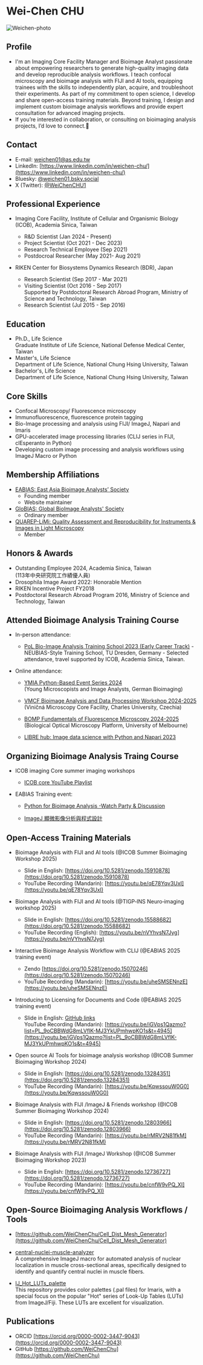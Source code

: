 # Wei-Chen CHU 

![Weichen-photo](images/Weichen_img.jpg)

## Profile
- I'm an Imaging Core Facility Manager and Bioimage Analyst passionate about empowering researchers to generate high-quality imaging data and develop reproducible analysis workflows. I teach confocal microscopy and bioimage analysis with FIJI and AI tools, equipping trainees with the skills to independently plan, acquire, and troubleshoot their experiments. As part of my commitment to open science, I develop and share open-access training materials. Beyond training, I design and implement custom bioimage analysis workflows and provide expert consultation for advanced imaging projects. 
- If you’re interested in collaboration, or consulting on bioimaging analysis projects, I’d love to connect.🙂

## Contact
- E-mail: [weichen01@as.edu.tw](mailto:weichen01@as.edu.tw)
- LinkedIn: [https://www.linkedin.com/in/weichen-chu/](https://www.linkedin.com/in/weichen-chu/)
- Bluesky: [@weichen01.bsky.social](https://bsky.app/profile/weichen01.bsky.social)
- X (Twitter): [@WeiChenCHU1](https://x.com/WeiChenCHU1)


## Professional Experience
- Imaging Core Facility, Institute of Cellular and Organismic Biology (ICOB), Academia Sinica, Taiwan
    - R&D Scientist  (Jan 2024 - Present)  
    - Project Scientist (Oct 2021 - Dec 2023)
    - Research Technical Employee (Sep 2021)
    - Postdocroal Researcher (May 2021- Aug 2021)

- RIKEN Center for Biosystems Dynamics Research (BDR), Japan  
    - Research Scientist (Sep 2017 - Mar 2021)
    - Visiting Scientist (Oct 2016 - Sep 2017)  
    Supported by Postdoctoral Research Abroad Program, Ministry of Science and Technology, Taiwan
    - Research Scientist (Jul 2015 - Sep 2016)

## Education
- Ph.D., Life Science  
Graduate Institute of Life Science, National Defense Medical Center, Taiwan  
- Master's, Life Science  
Department of Life Science, National Chung Hsing University, Taiwan 
- Bachelor's, Life Science  
Department of Life Science, National Chung Hsing University, Taiwan


## Core Skills
- Confocal Microscopy/ Fluorescence microscopy
- Immunofluorescence, fluorescence protein tagging
- Bio-Image processing and analysis using FIJI/ ImageJ, Napari and Imaris
- GPU-accelerated image processing libraries (CLIJ series in FIJI, clEsperanto in Python)
- Developing custom image processing and analysis workflows using ImageJ Macro or Python

## Membership Affiliations
- [EABIAS: East Asia Bioimage Analysts’ Society](https://eabias.github.io/)
    - Founding member
    - Website maintainer 
- [GloBIAS: Global BioImage Analysts' Society](https://www.globias.org/)
    - Ordinary member
- [QUAREP-LiMi: Quality Assessment and Reproducibility for Instruments & Images in Light Microscopy](https://quarep.org/)
    - Member

## Honors & Awards
- Outstanding Employee 2024, Academia Sinica, Taiwan  
(113年中央研究院工作績優人員)
- Drosophila Image Award 2022: Honorable Mention
- RIKEN Incentive Project FY2018
- Postdoctoral Research Abroad Program 2016, Ministry of Science and Technology, Taiwan

## Attended Bioimage Analysis Training Course

- In-person attendance:  
    - [PoL Bio-Image Analysis Training School 2023 (Early Career Track)](https://biapol.github.io/PoL-BioImage-Analysis-TS-Early-Career-Track/intro.html) 
          - NEUBIAS-Style Training School, TU Dresden, Germany
          - Selected attendance, travel supported by ICOB, Academia Sinica, Taiwan.
    
- Online attendance:  
    - [YMIA Python-Based Event Series 2024](https://gerbi-gmb.de/teams/ymia/)  
    (Young Microscopists and Image Analysts, German Bioimaging)

    - [VMCF Bioimage Analysis and Data Processing Workshop 2024-2025](https://biapol.github.io/BioImage-Analysis-and-Data-Processing-Workshop-2025/intro.html)  
  (Viničná Microscopy Core Facility, Charles University, Czechia)

    - [BOMP Fundamentals of Fluorescence Microscopy 2024-2025](https://microscopy.unimelb.edu.au/om/capabilities/workshops-resources)  
  (Biological Optical Microscopy Platform, University of Melbourne)

    - [LIBRE hub: Image data science with Python and Napari 2023](https://librehub.github.io/napari-LatAm-workshop-2023/intro.html#)

## Organizing Bioimage Analysis Traing Course

- ICOB imaging Core summer imaging workshops
    - [ICOB core YouTube Playlist](https://www.youtube.com/@icobcore/playlists)

- EABIAS Training event:
    - [Python for Bioimage Analysis -Watch Party & Discussion](  
https://docs.google.com/document/d/14mRHf7DGSZsFjaJhhjdbVZDhxe5GPa-8wV1EXQE5PuI/edit?usp=sharing)

    - [ImageJ 顯微影像分析與程式設計](https://github.com/EABIAS/2025-ImageJ-Micro-Image-Analysis-and-Programming_Taipei)



## Open-Access Training Materials
- Bioimage Analysis with FIJI and AI tools (@ICOB Summer Bioimaging Workshop 2025)
    - Slide in English: [https://doi.org/10.5281/zenodo.15910878](https://doi.org/10.5281/zenodo.15910878)  
    - YouTube Recording (Mandarin): [https://youtu.be/qE78Yqv3UxI](https://youtu.be/qE78Yqv3UxI)

- Bioimage Analysis with FIJI and AI tools (@TIGP‐INS Neuro‐imaging workshop 2025)  
    - Slide in English: [https://doi.org/10.5281/zenodo.15588682](https://doi.org/10.5281/zenodo.15588682)    
    - YouTube Recording (English): [https://youtu.be/nVYhvsN7Jyg](https://youtu.be/nVYhvsN7Jyg)

- Interactive Bioimage Analysis Workflow with CLIJ (@EABIAS 2025 training event)  
    - Zendo [https://doi.org/10.5281/zenodo.15070246](https://doi.org/10.5281/zenodo.15070246)   
    - YouTube Recording (Mandarin): [https://youtu.be/uheSMSENnzE](https://youtu.be/uheSMSENnzE)

- Introducing to Licensing for Documents and Code (@EABIAS 2025 training event)
    - Slide in English: [GitHub links](https://github.com/EABIAS/2025-ImageJ-Micro-Image-Analysis-and-Programming_Taipei/blob/main/Lesson_07_Workflow/Lesson_07_Licensing_20250428_v1p1.pdf)  
YouTube Recording (Mandarin): [https://youtu.be/iGVps1Qazmo?list=PL_9oCBBWdG8mLVflK-MJ3YkUPmhwpKO1s&t=4945](https://youtu.be/iGVps1Qazmo?list=PL_9oCBBWdG8mLVflK-MJ3YkUPmhwpKO1s&t=4945)

- Open source AI Tools for bioimage analysis workshop (@ICOB Summer Bioimaging Workshop 2024)  
    - Slide in English:  [https://doi.org/10.5281/zenodo.13284351](https://doi.org/10.5281/zenodo.13284351)  
    - YouTube Recording (Mandarin): [https://youtu.be/KqwssouW0G0](https://youtu.be/KqwssouW0G0)

- Bioimage Analysis with FIJI /ImageJ & Friends workshop (@ICOB Summer Bioimaging Workshop 2024)  
    - Slide in English: [https://doi.org/10.5281/zenodo.12803966](https://doi.org/10.5281/zenodo.12803966)  
    - YouTube Recording (Mandarin): [https://youtu.be/rMRV2N81fkM](https://youtu.be/rMRV2N81fkM)  

- Bioimage Analysis with FIJI /ImageJ Workshop (@ICOB Summer Bioimaging Workshop 2023)  
    - Slide in English: [https://doi.org/10.5281/zenodo.12736727](https://doi.org/10.5281/zenodo.12736727)    
    - YouTube Recording (Mandarin): [https://youtu.be/cnfW9vPQ_XI](https://youtu.be/cnfW9vPQ_XI)


## Open-Source Bioimaging Analysis Workflows / Tools
- [https://github.com/WeiChenChu/Cell_Dist_Mesh_Generator](https://github.com/WeiChenChu/Cell_Dist_Mesh_Generator)

- [central-nuclei-muscle-analyzer](https://github.com/WeiChenChu/central-nuclei-muscle-analyzer)  
  A comprehensive ImageJ macro for automated analysis of nuclear localization in muscle cross-sectional areas, specifically designed to identify and quantify central nuclei in muscle fibers.

- [IJ_Hot_LUTs_palette](https://github.com/WeiChenChu/IJ_Hot_LUTs_palette)  
This repository provides color palettes (.pal files) for Imaris, with a special focus on the popular "Hot" series of Look-Up Tables (LUTs) from ImageJ/Fiji. These LUTs are excellent for visualization.

## Publications  
- ORCID [https://orcid.org/0000-0002-3447-9043](https://orcid.org/0000-0002-3447-9043)
- GitHub [https://github.com/WeiChenChu](https://github.com/WeiChenChu)